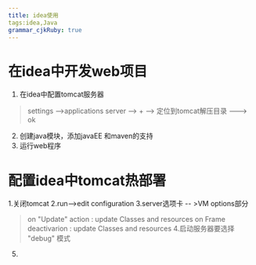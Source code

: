 ```yaml
---
title: idea使用
tags:idea,Java
grammar_cjkRuby: true
---
```


# 在idea中开发web项目

1. 在idea中配置tomcat服务器
> settings -->applications server --> + --> 定位到tomcat解压目录 ---> ok

2. 创建java模块，添加javaEE 和maven的支持
3. 运行web程序

# 配置idea中tomcat热部署
1.关闭tomcat
2.run-->edit configuration
3.server选项卡 -- >VM options部分
> on "Update" action : update Classes and resources
> on Frame deactivarion : update Classes and resources
4.启动服务器要选择 "debug" 模式
5.


